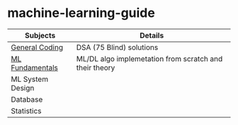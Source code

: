 # machine-learning-guide

| Subjects           | Details                                    |
|--------------------|--------------------------------------------|
| [General Coding](general_coding/general_coding.md)     |   DSA  (75 Blind) solutions                                         |
| [ML Fundamentals](algorithm_list.md)          | ML/DL algo implemetation from scratch and their theory                            |
| ML System Design   |                                            |
| Database           |                                            |
| Statistics              |                                            |
